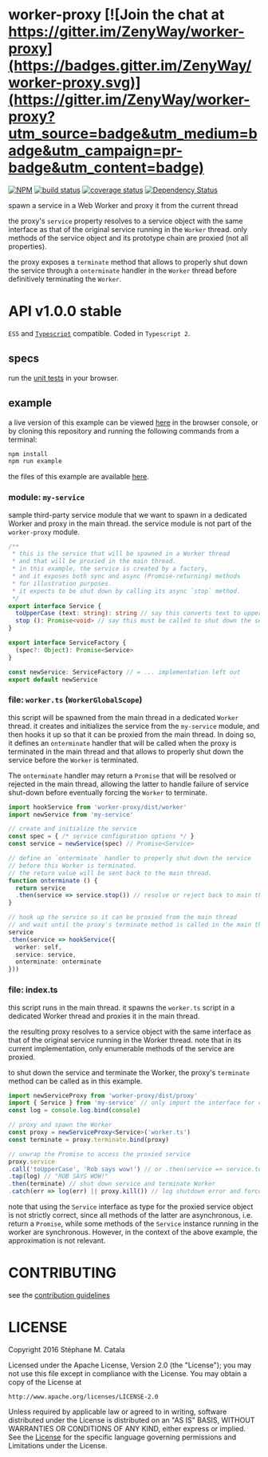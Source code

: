 # worker-proxy [![Join the chat at https://gitter.im/ZenyWay/worker-proxy](https://badges.gitter.im/ZenyWay/worker-proxy.svg)](https://gitter.im/ZenyWay/worker-proxy?utm_source=badge&utm_medium=badge&utm_campaign=pr-badge&utm_content=badge)
[![NPM](https://nodei.co/npm/worker-proxy.png?compact=true)](https://nodei.co/npm/worker-proxy/)
[![build status](https://travis-ci.org/ZenyWay/worker-proxy.svg?branch=master)](https://travis-ci.org/ZenyWay/worker-proxy)
[![coverage status](https://coveralls.io/repos/github/ZenyWay/worker-proxy/badge.svg?branch=master)](https://coveralls.io/github/ZenyWay/worker-proxy)
[![Dependency Status](https://gemnasium.com/badges/github.com/ZenyWay/worker-proxy.svg)](https://gemnasium.com/github.com/ZenyWay/worker-proxy)

spawn a service in a Web Worker and proxy it from the current thread

the proxy's `service` property resolves to a service object
with the same interface as that of the original service
running in the `Worker` thread.
only methods of the service object and its prototype chain
are proxied (not all properties).

the proxy exposes a `terminate` method that allows
to properly shut down the service
through a `onterminate` handler in the `Worker` thread
before definitively terminating the `Worker`.

# <a name="api"></a> API v1.0.0 stable
`ES5` and [`Typescript`](http://www.typescriptlang.org/) compatible.
Coded in `Typescript 2`.

## specs
run the [unit tests](https://cdn.rawgit.com/ZenyWay/worker-proxy/master/spec/web/index.html)
in your browser.

## example
a live version of this example can be viewed [here](https://cdn.rawgit.com/ZenyWay/worker-proxy/master/spec/example/index.html)
in the browser console,
or by cloning this repository and running the following commands from a terminal:
```bash
npm install
npm run example
```
the files of this example are available [here](./spec/example).

### module: `my-service`
sample third-party service module that we want to spawn in a dedicated Worker
and proxy in the main thread.
the service module is not part of the `worker-proxy` module.

```ts
/**
 * this is the service that will be spawned in a Worker thread
 * and that will be proxied in the main thread.
 * in this example, the service is created by a factory,
 * and it exposes both sync and async (Promise-returning) methods
 * for illustration purposes.
 * it expects to be shut down by calling its async `stop` method.
 */
export interface Service {
  toUpperCase (text: string): string // say this converts text to upper case
  stop (): Promise<void> // say this must be called to shut down the service
}

export interface ServiceFactory {
  (spec?: Object): Promise<Service>
}

const newService: ServiceFactory // = ... implementation left out
export default newService
```

### file: `worker.ts` (`WorkerGlobalScope`)
this script will be spawned from the main thread in a dedicated `Worker` thread.
it creates and initializes the service from the `my-service` module,
and then hooks it up so that it can be proxied from the main thread.
In doing so, it defines an `onterminate` handler
that will be called when the proxy is terminated in the main thread
and that allows to properly shut down the service
before the `Worker` is terminated.

The `onterminate` handler may return a `Promise`
that will be resolved or rejected in the main thread,
allowing the latter to handle failure of service shut-down
before eventually forcing the `Worker` to terminate.

```ts
import hookService from 'worker-proxy/dist/worker'
import newService from 'my-service'

// create and initialize the service
const spec = { /* service configuration options */ }
const service = newService(spec) // Promise<Service>

// define an `onterminate` handler to properly shut down the service
// before this Worker is terminated.
// the return value will be sent back to the main thread.
function onterminate () {
  return service
  .then(service => service.stop()) // resolve or reject back to main thread
}

// hook up the service so it can be proxied from the main thread
// and wait until the proxy's terminate method is called in the main thread
service
.then(service => hookService({
  worker: self,
  service: service,
  onterminate: onterminate
}))
```

### file: index.ts
this script runs in the main thread.
it spawns the `worker.ts` script in a dedicated Worker thread
and proxies it in the main thread.

the resulting proxy resolves to a service object with the same interface
as that of the original service running in the Worker thread.
note that in its current implementation, only enumerable methods of the service
are proxied.

to shut down the service and terminate the Worker,
the proxy's `terminate` method can be called as in this example.

```ts
import newServiceProxy from 'worker-proxy/dist/proxy'
import { Service } from 'my-service' // only import the interface for casting
const log = console.log.bind(console)

// proxy and spawn the Worker
const proxy = newServiceProxy<Service>('worker.ts')
const terminate = proxy.terminate.bind(proxy)

// unwrap the Promise to access the proxied service
proxy.service
.call('toUpperCase', 'Rob says wow!') // or .then(service => service.toUpperCase('Rob says wow!'))
.tap(log) // "ROB SAYS WOW!"
.then(terminate) // shut down service and terminate Worker
.catch(err => log(err) || proxy.kill()) // log shutdown error and force Worker termination
```

note that using the `Service` interface as type for the proxied service object
is not strictly correct, since all methods of the latter are asynchronous,
i.e. return a `Promise`, while some methods of the `Service` instance
running in the worker are synchronous. However, in the context of the above
example, the approximation is not relevant.

# <a name="contributing"></a> CONTRIBUTING
see the [contribution guidelines](./CONTRIBUTING.md)

# <a name="license"></a> LICENSE
Copyright 2016 Stéphane M. Catala

Licensed under the Apache License, Version 2.0 (the "License");
you may not use this file except in compliance with the License.
You may obtain a copy of the License at

    http://www.apache.org/licenses/LICENSE-2.0

Unless required by applicable law or agreed to in writing, software
distributed under the License is distributed on an "AS IS" BASIS,
WITHOUT WARRANTIES OR CONDITIONS OF ANY KIND, either express or implied.
See the [License](./LICENSE) for the specific language governing permissions and
Limitations under the License.
